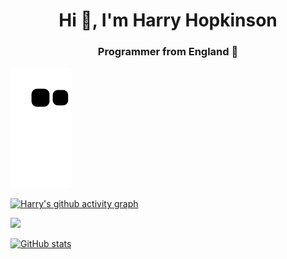<h1 align="center">Hi 👋, I'm Harry Hopkinson</h1>
<h3 align="center">Programmer from England 🏴󠁧󠁢󠁥󠁮󠁧󠁿</h3>

![github contribution grid snake animation](https://raw.githubusercontent.com/Harry-Hopkinson/harry-hopkinson/output/github-contribution-grid-snake.svg)

[![Harry's github activity graph](https://activity-graph.herokuapp.com/graph?username=Harry-Hopkinson&theme=github)](https://github.com/Harry-Hopkinson/harry-hopkinson)

[![](https://komarev.com/ghpvc/?username=0xflotus&color=green)](https://github.com/Harry-Hopkinson)

[![GitHub stats](https://github-readme-stats.vercel.app/api?username=Harry-Hopkinson)](https://github.com/anuraghazra/github-readme-stats)
